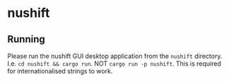 # nushift

## Running

Please run the nushift GUI desktop application from the `nushift` directory. I.e. `cd nushift && cargo run`. NOT `cargo run -p nushift`. This is required for internationalised strings to work.
